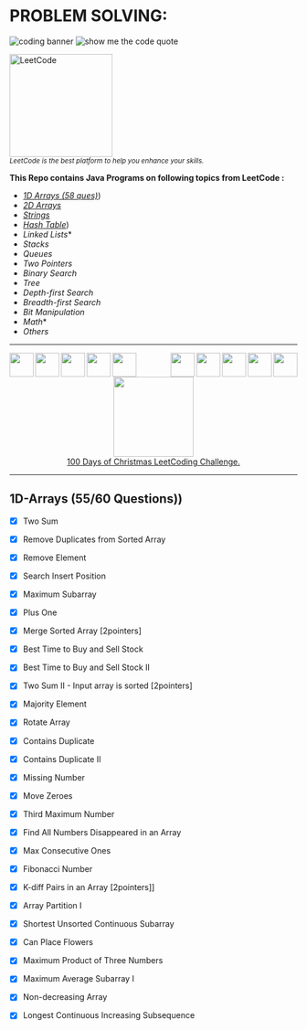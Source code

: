 # PROBLEM SOLVING:

![coding banner](https://user-images.githubusercontent.com/2780145/34917807-0964b7a4-f971-11e7-992e-a1a2c9b4792a.png)
![show me the code quote](https://user-images.githubusercontent.com/2780145/34918666-4bd9d014-f97c-11e7-8b9a-511f73d1ee1d.png)

<div align="left"><p><div>
<img src="https://user-images.githubusercontent.com/2780145/71409274-fbb9d100-2666-11ea-9812-dce7aea14636.png" width="180"  alt="LeetCode">
</div></a>
<sub><i>LeetCode is the best platform to help you enhance your skills.</i></sub></p>
</div>

**This Repo contains Java Programs on following topics from LeetCode :**
- [*1D Arrays (58 ques)*](#1d-arrays-66-questions))
- [*2D Arrays*](#2d-arrays-18-questions)
- [*Strings*](#strings-52-questions)
- [*Hash Table*](#hash-table))
- *Linked Lists**
- *Stacks*
- *Queues*
- *Two Pointers*
- *Binary Search*
- *Tree*
- *Depth-first Search*
- *Breadth-first Search*
- *Bit Manipulation*
- *Math**
- *Others*

---

<img src = "https://user-images.githubusercontent.com/2780145/71526873-d810b800-28fe-11ea-833c-c355dc4c3220.png" align = "left" width = "42"><img src = "https://user-images.githubusercontent.com/2780145/71526873-d810b800-28fe-11ea-833c-c355dc4c3220.png" align = "left" width = "42"><img src = "https://user-images.githubusercontent.com/2780145/71526873-d810b800-28fe-11ea-833c-c355dc4c3220.png" align = "left" width = "42"><img src = "https://user-images.githubusercontent.com/2780145/71526873-d810b800-28fe-11ea-833c-c355dc4c3220.png" align = "left" width = "42"><img src = "https://user-images.githubusercontent.com/2780145/71526873-d810b800-28fe-11ea-833c-c355dc4c3220.png" align = "left" width = "42">


<img src = "https://user-images.githubusercontent.com/2780145/71526873-d810b800-28fe-11ea-833c-c355dc4c3220.png" align = "right" width = "42"><img src = "https://user-images.githubusercontent.com/2780145/71526873-d810b800-28fe-11ea-833c-c355dc4c3220.png" align = "right" width = "42"><img src = "https://user-images.githubusercontent.com/2780145/71526873-d810b800-28fe-11ea-833c-c355dc4c3220.png" align = "right" width = "42"><img src = "https://user-images.githubusercontent.com/2780145/71526873-d810b800-28fe-11ea-833c-c355dc4c3220.png" align = "right" width = "42"><img src = "https://user-images.githubusercontent.com/2780145/71526873-d810b800-28fe-11ea-833c-c355dc4c3220.png" align = "right" width = "42">

<div align="center">
	<p><img src = "https://user-images.githubusercontent.com/2780145/71518480-2612c500-28d9-11ea-813c-75d3c2f6efe8.png" align = "center" width = "140">
			<a href="https://leetcode.com/suryakantbharti/">
			<br>100 Days of Christmas LeetCoding Challenge.
			</a></p></div>

---

## 1D-Arrays (55/60 Questions))
- [X] 	Two Sum
- [X] 	Remove Duplicates from Sorted Array
- [X] 	Remove Element
- [X] 	Search Insert Position
- [X] 	Maximum Subarray
- [X] 	Plus One
- [X] 	Merge Sorted Array [2pointers]
- [X] 	Best Time to Buy and Sell Stock
- [X] 	Best Time to Buy and Sell Stock II
- [X] 	Two Sum II - Input array is sorted [2pointers]
- [X] 	Majority Element
- [X] 	Rotate Array
- [X] 	Contains Duplicate
- [X] 	Contains Duplicate II
- [X] 	Missing Number
- [X] 	Move Zeroes
- [X] 	Third Maximum Number
- [X] 	Find All Numbers Disappeared in an Array
- [X] 	Max Consecutive Ones
- [X] 	Fibonacci Number
- [X] 	K-diff Pairs in an Array [2pointers]]
- [X] 	Array Partition I
- [X] 	Shortest Unsorted Continuous Subarray
- [X] 	Can Place Flowers
- [X] 	Maximum Product of Three Numbers
- [X] 	Maximum Average Subarray I
- [X] 	Non-decreasing Array
- [X] 	Longest Continuous Increasing Subsequence







































